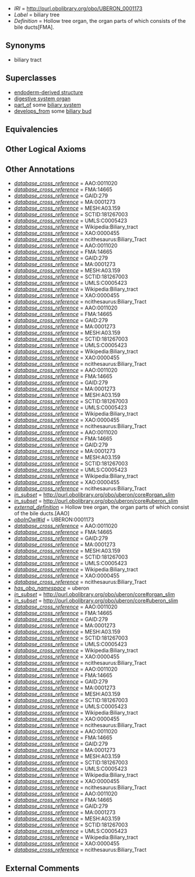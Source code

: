  * *IRI* = http://purl.obolibrary.org/obo/UBERON_0001173
 * *Label* = biliary tree
 * *Definition* = Hollow tree organ, the organ parts of which consists of the bile ducts[FMA].

## Synonyms

 * biliary tract

## Superclasses

 * [endoderm-derived structure](../../UBERON/19/UBERON_0004119.md)
 * [digestive system organ](../../UBERON/65/UBERON_0013765.md)
 * [part_of](../../BFO/50/BFO_0000050.md) some [biliary system](../../UBERON/94/UBERON_0002294.md)
 * [develops_from](../../RO/02/RO_0002202.md) some [biliary bud](../../UBERON/12/UBERON_0004912.md)

## Equivalencies


## Other Logical Axioms


## Other Annotations

 * *[database_cross_reference](../../ef/oboInOwl#hasDbXref.md)* = AAO:0011020
 * *[database_cross_reference](../../ef/oboInOwl#hasDbXref.md)* = FMA:14665
 * *[database_cross_reference](../../ef/oboInOwl#hasDbXref.md)* = GAID:279
 * *[database_cross_reference](../../ef/oboInOwl#hasDbXref.md)* = MA:0001273
 * *[database_cross_reference](../../ef/oboInOwl#hasDbXref.md)* = MESH:A03.159
 * *[database_cross_reference](../../ef/oboInOwl#hasDbXref.md)* = SCTID:181267003
 * *[database_cross_reference](../../ef/oboInOwl#hasDbXref.md)* = UMLS:C0005423
 * *[database_cross_reference](../../ef/oboInOwl#hasDbXref.md)* = Wikipedia:Biliary_tract
 * *[database_cross_reference](../../ef/oboInOwl#hasDbXref.md)* = XAO:0000455
 * *[database_cross_reference](../../ef/oboInOwl#hasDbXref.md)* = ncithesaurus:Biliary_Tract
 * *[database_cross_reference](../../ef/oboInOwl#hasDbXref.md)* = AAO:0011020
 * *[database_cross_reference](../../ef/oboInOwl#hasDbXref.md)* = FMA:14665
 * *[database_cross_reference](../../ef/oboInOwl#hasDbXref.md)* = GAID:279
 * *[database_cross_reference](../../ef/oboInOwl#hasDbXref.md)* = MA:0001273
 * *[database_cross_reference](../../ef/oboInOwl#hasDbXref.md)* = MESH:A03.159
 * *[database_cross_reference](../../ef/oboInOwl#hasDbXref.md)* = SCTID:181267003
 * *[database_cross_reference](../../ef/oboInOwl#hasDbXref.md)* = UMLS:C0005423
 * *[database_cross_reference](../../ef/oboInOwl#hasDbXref.md)* = Wikipedia:Biliary_tract
 * *[database_cross_reference](../../ef/oboInOwl#hasDbXref.md)* = XAO:0000455
 * *[database_cross_reference](../../ef/oboInOwl#hasDbXref.md)* = ncithesaurus:Biliary_Tract
 * *[database_cross_reference](../../ef/oboInOwl#hasDbXref.md)* = AAO:0011020
 * *[database_cross_reference](../../ef/oboInOwl#hasDbXref.md)* = FMA:14665
 * *[database_cross_reference](../../ef/oboInOwl#hasDbXref.md)* = GAID:279
 * *[database_cross_reference](../../ef/oboInOwl#hasDbXref.md)* = MA:0001273
 * *[database_cross_reference](../../ef/oboInOwl#hasDbXref.md)* = MESH:A03.159
 * *[database_cross_reference](../../ef/oboInOwl#hasDbXref.md)* = SCTID:181267003
 * *[database_cross_reference](../../ef/oboInOwl#hasDbXref.md)* = UMLS:C0005423
 * *[database_cross_reference](../../ef/oboInOwl#hasDbXref.md)* = Wikipedia:Biliary_tract
 * *[database_cross_reference](../../ef/oboInOwl#hasDbXref.md)* = XAO:0000455
 * *[database_cross_reference](../../ef/oboInOwl#hasDbXref.md)* = ncithesaurus:Biliary_Tract
 * *[database_cross_reference](../../ef/oboInOwl#hasDbXref.md)* = AAO:0011020
 * *[database_cross_reference](../../ef/oboInOwl#hasDbXref.md)* = FMA:14665
 * *[database_cross_reference](../../ef/oboInOwl#hasDbXref.md)* = GAID:279
 * *[database_cross_reference](../../ef/oboInOwl#hasDbXref.md)* = MA:0001273
 * *[database_cross_reference](../../ef/oboInOwl#hasDbXref.md)* = MESH:A03.159
 * *[database_cross_reference](../../ef/oboInOwl#hasDbXref.md)* = SCTID:181267003
 * *[database_cross_reference](../../ef/oboInOwl#hasDbXref.md)* = UMLS:C0005423
 * *[database_cross_reference](../../ef/oboInOwl#hasDbXref.md)* = Wikipedia:Biliary_tract
 * *[database_cross_reference](../../ef/oboInOwl#hasDbXref.md)* = XAO:0000455
 * *[database_cross_reference](../../ef/oboInOwl#hasDbXref.md)* = ncithesaurus:Biliary_Tract
 * *[database_cross_reference](../../ef/oboInOwl#hasDbXref.md)* = AAO:0011020
 * *[database_cross_reference](../../ef/oboInOwl#hasDbXref.md)* = FMA:14665
 * *[database_cross_reference](../../ef/oboInOwl#hasDbXref.md)* = GAID:279
 * *[database_cross_reference](../../ef/oboInOwl#hasDbXref.md)* = MA:0001273
 * *[database_cross_reference](../../ef/oboInOwl#hasDbXref.md)* = MESH:A03.159
 * *[database_cross_reference](../../ef/oboInOwl#hasDbXref.md)* = SCTID:181267003
 * *[database_cross_reference](../../ef/oboInOwl#hasDbXref.md)* = UMLS:C0005423
 * *[database_cross_reference](../../ef/oboInOwl#hasDbXref.md)* = Wikipedia:Biliary_tract
 * *[database_cross_reference](../../ef/oboInOwl#hasDbXref.md)* = XAO:0000455
 * *[database_cross_reference](../../ef/oboInOwl#hasDbXref.md)* = ncithesaurus:Biliary_Tract
 * *[in_subset](../../et/oboInOwl#inSubset.md)* = http://purl.obolibrary.org/obo/uberon/core#organ_slim
 * *[in_subset](../../et/oboInOwl#inSubset.md)* = http://purl.obolibrary.org/obo/uberon/core#uberon_slim
 * *[external_definition](../../UBPROP/01/UBPROP_0000001.md)* = Hollow tree organ, the organ parts of which consist of the bile ducts.[AAO]
 * *[oboInOwl#id](../../id/oboInOwl#id.md)* = UBERON:0001173
 * *[database_cross_reference](../../ef/oboInOwl#hasDbXref.md)* = AAO:0011020
 * *[database_cross_reference](../../ef/oboInOwl#hasDbXref.md)* = FMA:14665
 * *[database_cross_reference](../../ef/oboInOwl#hasDbXref.md)* = GAID:279
 * *[database_cross_reference](../../ef/oboInOwl#hasDbXref.md)* = MA:0001273
 * *[database_cross_reference](../../ef/oboInOwl#hasDbXref.md)* = MESH:A03.159
 * *[database_cross_reference](../../ef/oboInOwl#hasDbXref.md)* = SCTID:181267003
 * *[database_cross_reference](../../ef/oboInOwl#hasDbXref.md)* = UMLS:C0005423
 * *[database_cross_reference](../../ef/oboInOwl#hasDbXref.md)* = Wikipedia:Biliary_tract
 * *[database_cross_reference](../../ef/oboInOwl#hasDbXref.md)* = XAO:0000455
 * *[database_cross_reference](../../ef/oboInOwl#hasDbXref.md)* = ncithesaurus:Biliary_Tract
 * *[has_obo_namespace](../../ce/oboInOwl#hasOBONamespace.md)* = uberon
 * *[in_subset](../../et/oboInOwl#inSubset.md)* = http://purl.obolibrary.org/obo/uberon/core#organ_slim
 * *[in_subset](../../et/oboInOwl#inSubset.md)* = http://purl.obolibrary.org/obo/uberon/core#uberon_slim
 * *[database_cross_reference](../../ef/oboInOwl#hasDbXref.md)* = AAO:0011020
 * *[database_cross_reference](../../ef/oboInOwl#hasDbXref.md)* = FMA:14665
 * *[database_cross_reference](../../ef/oboInOwl#hasDbXref.md)* = GAID:279
 * *[database_cross_reference](../../ef/oboInOwl#hasDbXref.md)* = MA:0001273
 * *[database_cross_reference](../../ef/oboInOwl#hasDbXref.md)* = MESH:A03.159
 * *[database_cross_reference](../../ef/oboInOwl#hasDbXref.md)* = SCTID:181267003
 * *[database_cross_reference](../../ef/oboInOwl#hasDbXref.md)* = UMLS:C0005423
 * *[database_cross_reference](../../ef/oboInOwl#hasDbXref.md)* = Wikipedia:Biliary_tract
 * *[database_cross_reference](../../ef/oboInOwl#hasDbXref.md)* = XAO:0000455
 * *[database_cross_reference](../../ef/oboInOwl#hasDbXref.md)* = ncithesaurus:Biliary_Tract
 * *[database_cross_reference](../../ef/oboInOwl#hasDbXref.md)* = AAO:0011020
 * *[database_cross_reference](../../ef/oboInOwl#hasDbXref.md)* = FMA:14665
 * *[database_cross_reference](../../ef/oboInOwl#hasDbXref.md)* = GAID:279
 * *[database_cross_reference](../../ef/oboInOwl#hasDbXref.md)* = MA:0001273
 * *[database_cross_reference](../../ef/oboInOwl#hasDbXref.md)* = MESH:A03.159
 * *[database_cross_reference](../../ef/oboInOwl#hasDbXref.md)* = SCTID:181267003
 * *[database_cross_reference](../../ef/oboInOwl#hasDbXref.md)* = UMLS:C0005423
 * *[database_cross_reference](../../ef/oboInOwl#hasDbXref.md)* = Wikipedia:Biliary_tract
 * *[database_cross_reference](../../ef/oboInOwl#hasDbXref.md)* = XAO:0000455
 * *[database_cross_reference](../../ef/oboInOwl#hasDbXref.md)* = ncithesaurus:Biliary_Tract
 * *[database_cross_reference](../../ef/oboInOwl#hasDbXref.md)* = AAO:0011020
 * *[database_cross_reference](../../ef/oboInOwl#hasDbXref.md)* = FMA:14665
 * *[database_cross_reference](../../ef/oboInOwl#hasDbXref.md)* = GAID:279
 * *[database_cross_reference](../../ef/oboInOwl#hasDbXref.md)* = MA:0001273
 * *[database_cross_reference](../../ef/oboInOwl#hasDbXref.md)* = MESH:A03.159
 * *[database_cross_reference](../../ef/oboInOwl#hasDbXref.md)* = SCTID:181267003
 * *[database_cross_reference](../../ef/oboInOwl#hasDbXref.md)* = UMLS:C0005423
 * *[database_cross_reference](../../ef/oboInOwl#hasDbXref.md)* = Wikipedia:Biliary_tract
 * *[database_cross_reference](../../ef/oboInOwl#hasDbXref.md)* = XAO:0000455
 * *[database_cross_reference](../../ef/oboInOwl#hasDbXref.md)* = ncithesaurus:Biliary_Tract
 * *[database_cross_reference](../../ef/oboInOwl#hasDbXref.md)* = AAO:0011020
 * *[database_cross_reference](../../ef/oboInOwl#hasDbXref.md)* = FMA:14665
 * *[database_cross_reference](../../ef/oboInOwl#hasDbXref.md)* = GAID:279
 * *[database_cross_reference](../../ef/oboInOwl#hasDbXref.md)* = MA:0001273
 * *[database_cross_reference](../../ef/oboInOwl#hasDbXref.md)* = MESH:A03.159
 * *[database_cross_reference](../../ef/oboInOwl#hasDbXref.md)* = SCTID:181267003
 * *[database_cross_reference](../../ef/oboInOwl#hasDbXref.md)* = UMLS:C0005423
 * *[database_cross_reference](../../ef/oboInOwl#hasDbXref.md)* = Wikipedia:Biliary_tract
 * *[database_cross_reference](../../ef/oboInOwl#hasDbXref.md)* = XAO:0000455
 * *[database_cross_reference](../../ef/oboInOwl#hasDbXref.md)* = ncithesaurus:Biliary_Tract

## External Comments

